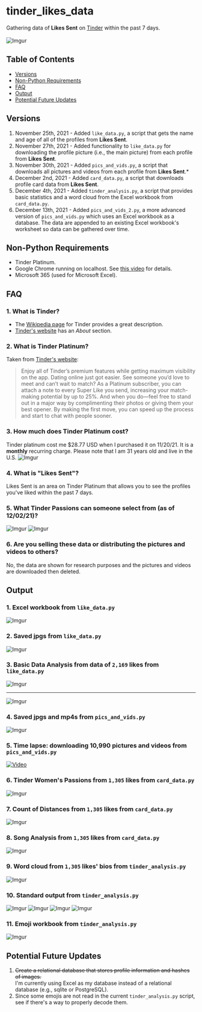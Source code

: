 # tinder_likes_data
Gathering data of **Likes Sent** on [Tinder](https://tinder.com/) within the past 7 days. <br><br>
![Imgur](https://imgur.com/hSVjccD.jpg)

## Table of Contents
- [Versions](#versions)
- [Non-Python Requirements](#non-python-requirements)
- [FAQ](#faq)
- [Output](#output)
- [Potential Future Updates](#potential-future-updates)

## Versions
1. November 25th, 2021 - Added `like_data.py`, a script that gets the name and age of all of the profiles from **Likes Sent**.
2. November 27th, 2021 - Added functionality to `like_data.py` for downloading the profile picture (i.e., the main picture) from each profile from **Likes Sent**.
3. November 30th, 2021 - Added `pics_and_vids.py`, a script that downloads all pictures and videos from each profile from **Likes Sent**.*
4. December 2nd, 2021 - Added `card_data.py`, a script that downloads profile card data from **Likes Sent**.
5. December 4th, 2021 - Added `tinder_analysis.py`, a script that provides basic statistics and a word cloud from the Excel workbook from `card_data.py`.
6. December 13th, 2021 - Added `pics_and_vids_2.py`, a more advanced version of `pics_and_vids.py` which uses an Excel workbook as a database. The data are appended to an existing Excel workbook's worksheet so data can be gathered over time.

## Non-Python Requirements
- Tinder Platinum.
- Google Chrome running on localhost. See [this video](https://youtu.be/FVumnHy5Tzo) for details.
- Microsoft 365 (used for Microsoft Excel).

## FAQ
### 1. What is Tinder?
- The [Wikipedia page](https://en.wikipedia.org/wiki/Tinder_(app)) for Tinder provides a great description.
- [Tinder's website](https://tinder.com/about-tinder) has an *About* section.

### 2. What is Tinder Platinum?
Taken from [Tinder's website](https://tinder.com/feature/platinum):
> Enjoy all of Tinder’s premium features while getting maximum visibility on the app. Dating online just got easier. See someone you’d love to meet and can’t wait to match? As a Platinum subscriber, you can attach a note to every Super Like you send, increasing your match-making potential by up to 25%. And when you do—feel free to stand out in a major way by complimenting their photos or giving them your best opener. By making the first move, you can speed up the process and start to chat with people sooner.

### 3. How much does Tinder Platinum cost?
Tinder platinum cost me $28.77 USD when I purchased it on 11/20/21. It is a **monthly** recurring charge. Please note that I am 31 years old and live in the U.S.
![Imgur](https://imgur.com/x7R0ruB.jpg)

### 4. What is "Likes Sent"?
Likes Sent is an area on Tinder Platinum that allows you to see the profiles you've liked within the past 7 days.

### 5. What Tinder Passions can someone select from (as of 12/02/21)?
![Imgur](https://imgur.com/3d1hBA8.jpg)
![Imgur](https://imgur.com/7uwIFnM.jpg)

### 6. Are you selling these data or distributing the pictures and videos to others?
No, the data are shown for research purposes and the pictures and videos are downloaded then deleted.

## Output
### 1. Excel workbook from `like_data.py`
![Imgur](https://imgur.com/6WjLKCs.jpg)

### 2. Saved jpgs from `like_data.py`
![Imgur](https://imgur.com/gD7bIJ4.jpg)

### 3. Basic Data Analysis from data of `2,169` likes from `like_data.py`
![Imgur](https://i.imgur.com/IbCubjv.png)
***
![Imgur](https://i.imgur.com/0Bhshd2.png)

### 4. Saved jpgs and mp4s from `pics_and_vids.py`
![Imgur](https://imgur.com/DjmsSP6.jpg)

### 5. Time lapse: downloading 10,990 pictures and videos from `pics_and_vids.py`
[![Video](http://img.youtube.com/vi/ZWvZJnCau0s/0.jpg)](https://www.youtube.com/watch?v=ZWvZJnCau0s "Tinder Time Lapse")

### 6. Tinder Women's Passions from `1,305` likes from `card_data.py`
![Imgur](https://imgur.com/WPltmKJ.jpg)

### 7. Count of Distances from `1,305` likes from `card_data.py`
![Imgur](https://imgur.com/cyTA2nO.jpg)

### 8. Song Analysis from `1,305` likes from `card_data.py`
![Imgur](https://imgur.com/VotItmm.jpg)

### 9. Word cloud from `1,305` likes' bios from `tinder_analysis.py`
![Imgur](https://imgur.com/Ev2Yud3.jpg)

### 10. Standard output from `tinder_analysis.py`
![Imgur](https://imgur.com/fy9ItA6.jpg)
![Imgur](https://imgur.com/OWIYa6R.jpg)
![Imgur](https://imgur.com/H1gP5st.jpg)
![Imgur](https://imgur.com/5t5Qt63.jpg)

### 11. Emoji workbook from `tinder_analysis.py`
![Imgur](https://imgur.com/YbWLuR3.jpg)

## Potential Future Updates
1. <s>Create a relational database that stores profile information and hashes of images.</s> <br>
I'm currently using Excel as my database instead of a relational database (e.g., sqlite or PostgreSQL).
2. Since some emojis are not read in the current `tinder_analysis.py` script, see if there's a way to properly decode them.
